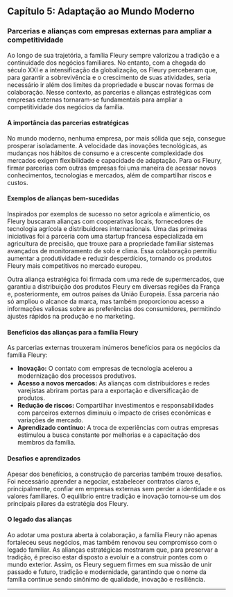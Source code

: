 
## Capítulo 5: Adaptação ao Mundo Moderno

### Parcerias e alianças com empresas externas para ampliar a competitividade

Ao longo de sua trajetória, a família Fleury sempre valorizou a tradição e a continuidade dos negócios familiares. No entanto, com a chegada do século XXI e a intensificação da globalização, os Fleury perceberam que, para garantir a sobrevivência e o crescimento de suas atividades, seria necessário ir além dos limites da propriedade e buscar novas formas de colaboração. Nesse contexto, as parcerias e alianças estratégicas com empresas externas tornaram-se fundamentais para ampliar a competitividade dos negócios da família.

#### A importância das parcerias estratégicas

No mundo moderno, nenhuma empresa, por mais sólida que seja, consegue prosperar isoladamente. A velocidade das inovações tecnológicas, as mudanças nos hábitos de consumo e a crescente complexidade dos mercados exigem flexibilidade e capacidade de adaptação. Para os Fleury, firmar parcerias com outras empresas foi uma maneira de acessar novos conhecimentos, tecnologias e mercados, além de compartilhar riscos e custos.

#### Exemplos de alianças bem-sucedidas

Inspirados por exemplos de sucesso no setor agrícola e alimentício, os Fleury buscaram alianças com cooperativas locais, fornecedores de tecnologia agrícola e distribuidores internacionais. Uma das primeiras iniciativas foi a parceria com uma startup francesa especializada em agricultura de precisão, que trouxe para a propriedade familiar sistemas avançados de monitoramento de solo e clima. Essa colaboração permitiu aumentar a produtividade e reduzir desperdícios, tornando os produtos Fleury mais competitivos no mercado europeu.

Outra aliança estratégica foi firmada com uma rede de supermercados, que garantiu a distribuição dos produtos Fleury em diversas regiões da França e, posteriormente, em outros países da União Europeia. Essa parceria não só ampliou o alcance da marca, mas também proporcionou acesso a informações valiosas sobre as preferências dos consumidores, permitindo ajustes rápidos na produção e no marketing.

#### Benefícios das alianças para a família Fleury

As parcerias externas trouxeram inúmeros benefícios para os negócios da família Fleury:

- **Inovação:** O contato com empresas de tecnologia acelerou a modernização dos processos produtivos.
- **Acesso a novos mercados:** As alianças com distribuidores e redes varejistas abriram portas para a exportação e diversificação de produtos.
- **Redução de riscos:** Compartilhar investimentos e responsabilidades com parceiros externos diminuiu o impacto de crises econômicas e variações de mercado.
- **Aprendizado contínuo:** A troca de experiências com outras empresas estimulou a busca constante por melhorias e a capacitação dos membros da família.

#### Desafios e aprendizados

Apesar dos benefícios, a construção de parcerias também trouxe desafios. Foi necessário aprender a negociar, estabelecer contratos claros e, principalmente, confiar em empresas externas sem perder a identidade e os valores familiares. O equilíbrio entre tradição e inovação tornou-se um dos principais pilares da estratégia dos Fleury.

#### O legado das alianças

Ao adotar uma postura aberta à colaboração, a família Fleury não apenas fortaleceu seus negócios, mas também renovou seu compromisso com o legado familiar. As alianças estratégicas mostraram que, para preservar a tradição, é preciso estar disposto a evoluir e a construir pontes com o mundo exterior. Assim, os Fleury seguem firmes em sua missão de unir passado e futuro, tradição e modernidade, garantindo que o nome da família continue sendo sinônimo de qualidade, inovação e resiliência.

---
```